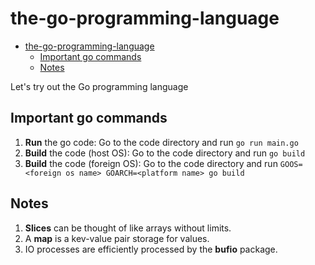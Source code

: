 # the-go-programming-language

- [the-go-programming-language](#the-go-programming-language)
  - [Important go commands](#important-go-commands)
  - [Notes](#notes)

Let's try out the Go programming language

## Important go commands
1. **Run** the go code: Go to the code directory and run
   ```go run main.go```
2. **Build** the code (host OS): Go to the code directory and run
   ```go build```
3. **Build** the code (foreign OS): Go to the code directory and run
   ```GOOS=<foreign os name> GOARCH=<platform name> go build```

## Notes
1. **Slices** can be thought of like arrays without limits.
2. A **map** is a kev-value pair storage for values.
3. IO processes are efficiently processed by the **bufio** package.
